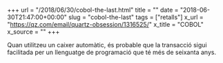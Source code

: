 +++
url = "/2018/06/30/cobol-the-last.html"
title = ""
date = "2018-06-30T21:47:00+00:00"
slug = "cobol-the-last"
tags = ["retalls"]
x_url = "https://qz.com/email/quartz-obsession/1316525/"
x_title = "COBOL"
x_source = ""
+++


Quan utilitzeu un caixer automàtic, és probable que la transacció sigui facilitada per un llenguatge de programació que té més de seixanta anys.

